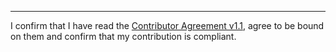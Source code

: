 

______________________________________
I confirm that I have read the [Contributor Agreement v1.1](https://github.com/tegonal/github-commons/blob/v1.1.0/.github/Contributor%20Agreement.txt), agree to be bound on them and confirm that my contribution is compliant.

